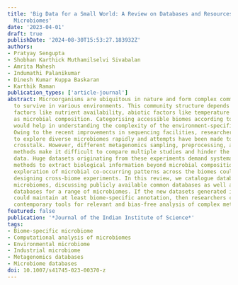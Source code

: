 ```yaml
---
title: 'Big Data for a Small World: A Review on Databases and Resources for Studying
  Microbiomes'
date: '2023-04-01'
draft: true
publishDate: '2024-08-30T15:53:27.183932Z'
authors:
- Pratyay Sengupta
- Shobhan Karthick Muthamilselvi Sivabalan
- Amrita Mahesh
- Indumathi Palanikumar
- Dinesh Kumar Kuppa Baskaran
- Karthik Raman
publication_types: ['article-journal']
abstract: Microorganisms are ubiquitous in nature and form complex community networks
  to survive in various environments. This community structure depends on numerous
  factors like nutrient availability, abiotic factors like temperature and pH as well
  as microbial composition. Categorising accessible biomes according to their habitats
  would help in understanding the complexity of the environment-specific communities.
  Owing to the recent improvements in sequencing facilities, researchers have started
  to explore diverse microbiomes rapidly and attempts have been made to study microbial
  crosstalk. However, different metagenomics sampling, preprocessing, and annotation
  methods make it difficult to compare multiple studies and hinder the recycling of
  data. Huge datasets originating from these experiments demand systematic computational
  methods to extract biological information beyond microbial compositions. Further
  exploration of microbial co-occurring patterns across the biomes could help us in
  designing cross-biome experiments. In this review, we catalogue databases with system-specific
  microbiomes, discussing publicly available common databases as well as specialised
  databases for a range of microbiomes. If the new datasets generated in the future
  could maintain at least biome-specific annotation, then researchers could use those
  contemporary tools for relevant and bias-free analysis of complex metagenomics data.
featured: false
publication: '*Journal of the Indian Institute of Science*'
tags:
- Biome-specific microbiome
- Computational analysis of microbiomes
- Environmental microbiome
- Industrial microbiome
- Metagenomics databases
- Microbiome databases
doi: 10.1007/s41745-023-00370-z
---
```


